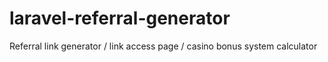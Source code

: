 # laravel-referral-generator
Referral link generator / link access page / casino bonus system calculator
